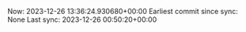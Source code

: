 Now: 2023-12-26 13:36:24.930680+00:00 Earliest commit since sync: None Last sync: 2023-12-26 00:50:20+00:00
